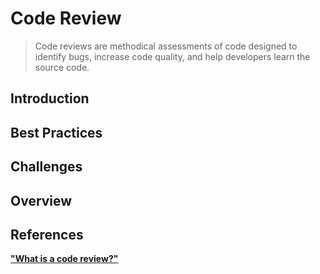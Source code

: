# Code Review

> Code reviews are methodical assessments of code designed to identify bugs, increase code quality, and help developers learn the source code.

## Introduction

## Best Practices

## Challenges 

## Overview

## References
[**"What is a code review?"**](https://about.gitlab.com/topics/version-control/what-is-code-review/#conclusion)
